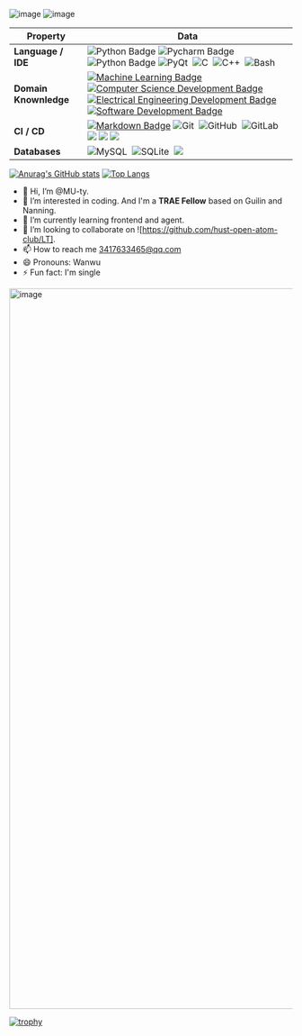 ![image](https://github.com/user-attachments/assets/713d349f-34ed-4954-80c9-574c025a980a)
![image](https://github.com/user-attachments/assets/d222b954-8441-48ce-8ec7-5401c0322b0f)

<!--   my-skils -->

| Property                                        | Data                                                                                                                                                                                                                                                                                                                                                                                                                                                                                                                                                                                                                                                                                                                                                                                                                                                                                                                                                                                                                                                                                                                                                                                                                                                                                                                                                                                                                                                                                                                                                                                                                                                                                                                                                                                                                                                                                                                                                                  |
|-------------------------------------------------|-----------------------------------------------------------------------------------------------------------------------------------------------------------------------------------------------------------------------------------------------------------------------------------------------------------------------------------------------------------------------------------------------------------------------------------------------------------------------------------------------------------------------------------------------------------------------------------------------------------------------------------------------------------------------------------------------------------------------------------------------------------------------------------------------------------------------------------------------------------------------------------------------------------------------------------------------------------------------------------------------------------------------------------------------------------------------------------------------------------------------------------------------------------------------------------------------------------------------------------------------------------------------------------------------------------------------------------------------------------------------------------------------------------------------------------------------------------------------------------------------------------------------------------------------------------------------------------------------------------------------------------------------------------------------------------------------------------------------------------------------------------------------------------------------------------------------------------------------------------------------------------------------------------------------------------------------------------------------|
| **Language / IDE**                              | ![Python Badge](https://img.shields.io/badge/-Python-3776AB?style=flat&logo=Python&logoColor=white) ![Pycharm Badge](https://img.shields.io/badge/-Pycharm-3776AB?style=flat&logo=Pycharm&logoColor=white) ![Python Badge](https://img.shields.io/badge/-Django-3776AB?style=flat&logo=Django&logoColor=white)  ![PyQt](https://img.shields.io/badge/-PyQt-004400?style=flat&logo=Qt)&nbsp; ![C](https://img.shields.io/badge/-C-66CC66?style=flat&logo=C&logoColor=A8B9CC)&nbsp; ![C++](https://img.shields.io/badge/-C++-66CC66?style=flat&logo=C%2B%2B&logoColor=00599C)&nbsp; ![Bash](https://img.shields.io/badge/-Bash-444444?style=flat&logo=GnuBash)&nbsp;                                                                                                                                                                                                                                                                                                                                                                                                                                                                                                                                                                                                                                                                                                                                                                                                                                                                                                                                                                                                                                                                                                                                                                                                                                                                                                    |
| **Domain Knownledge**                           | [![Machine Learning Badge](https://img.shields.io/badge/-Machine%20Learning-01D277?style=flat&logoColor=white)](https://github.com/BEPb/BEPb) [![Computer Science Development Badge](https://img.shields.io/badge/-Computer%20Science-FAB040?style=flat&logoColor=white)](https://github.com/search?q=user%3ABEPb&type=Repositories) [![Electrical Engineering Development Badge](https://img.shields.io/badge/-Electrical%20Engineering-4C8CBF?style=flat&logoColor=white)](https://github.com/search?q=user%3ABEPb&type=Repositories) [![Software Development Badge](https://img.shields.io/badge/-Software%20Development-FF6600?style=flat&logoColor=white)](https://github.com/search?q=user%3ABEPb&type=Repositories)                                                                                                                                                                                                                                                                                                                                                                                                                                                                                                                                                                                                                                                                                                                                                                                                                                                                                                                                                                                                                                                                                                                                                                                                                                            |
| **CI / CD**                                     | [![Markdown Badge](https://img.shields.io/badge/-Markdown-2088FF?style=flat&logo=Markdown&logoColor=white)](https://github.com/BEPb/BEPb) ![Git](https://img.shields.io/badge/-Git-004400?style=flat&logo=git)&nbsp; ![GitHub](https://img.shields.io/badge/-GitHub-444444?style=flat&logo=github)&nbsp; ![GitLab](https://img.shields.io/badge/-GitLab-444444?style=flat&logo=GitLab)&nbsp;  [![](https://img.shields.io/badge/-Docker-2496ED?style=flat-square&logo=docker&logoColor=white)](https://www.docker.com) [![](https://img.shields.io/badge/-PyCharm-000000?style=flat-square&logo=pycharm&logoColor=white)](https://www.jetbrains.com/pycharm/) [![](https://img.shields.io/badge/-VS_Code-007ACC?style=flat-square&logo=visual-studio-code&logoColor=white)](https://code.visualstudio.com)|
| **Databases**                                   | ![MySQL](https://img.shields.io/badge/-MySQL-444444?style=flat&logo=MySQL)&nbsp; ![SQLite](https://img.shields.io/badge/-SQLite-444444?style=flat&logo=SQLite)&nbsp; [![](https://img.shields.io/badge/-PostgreSQL-336791?style=flat-square&logo=postgresql&logoColor=white)](https://www.postgresql.org) ||                                                                                                                                                                                                                                                                                                                                                                                                                                                            
[![Anurag's GitHub stats](https://github-readme-stats.vercel.app/api?username=MU-ty)](https://github.com/anuraghazra/github-readme-stats)
[![Top Langs](https://github-readme-stats.vercel.app/api/top-langs/?username=MU-ty&layout=compact)](https://github.com/anuraghazra/github-readme-stats)
- 👋 Hi, I’m @MU-ty. 
- 👀 I’m interested in coding. And I'm a **TRAE Fellow** based on Guilin and Nanning.
- 🌱 I’m currently learning frontend and agent.
- 💞️ I’m looking to collaborate on ![https://github.com/hust-open-atom-club/LT].
- 📫 How to reach me 3417633465@qq.com
- 😄 Pronouns: Wanwu
- ⚡ Fun fact: I'm single

<img width="959" height="1280" alt="image" src="https://github.com/user-attachments/assets/903f1aff-60d3-4294-905e-9d34614e5cd7" />

[![trophy](https://github-profile-trophy.vercel.app/?username=MU-ty)](https://github.com/ryo-ma/github-profile-trophy)

<!---
MU-ty/MU-ty is a ✨ special ✨ repository because its `README.md` (this file) appears on your GitHub profile.
You can click the Preview link to take a look at your changes.
--->

